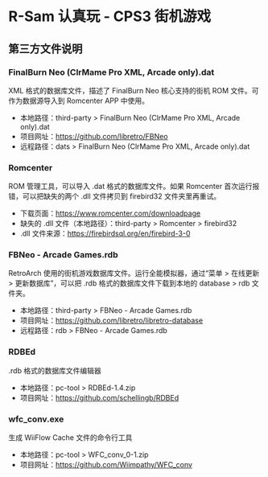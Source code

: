 # R-Sam 认真玩 - CPS3 街机游戏


## 第三方文件说明

### FinalBurn Neo (ClrMame Pro XML, Arcade only).dat

XML 格式的数据库文件，描述了 FinalBurn Neo 核心支持的街机 ROM 文件。可作为数据源导入到 Romcenter APP 中使用。

- 本地路径：third-party > FinalBurn Neo (ClrMame Pro XML, Arcade only).dat
- 项目网址：<https://github.com/libretro/FBNeo>
- 远程路径：dats > FinalBurn Neo (ClrMame Pro XML, Arcade only).dat


### Romcenter

ROM 管理工具，可以导入 .dat 格式的数据库文件。如果 Romcenter 首次运行报错，可以把缺失的两个 .dll 文件拷贝到 firebird32 文件夹里再重试。

- 下载页面：<https://www.romcenter.com/downloadpage>
- 缺失的 .dll 文件（本地路径）：third-party > Romcenter > firebird32
- .dll 文件来源：<https://firebirdsql.org/en/firebird-3-0>


### FBNeo - Arcade Games.rdb

RetroArch 使用的街机游戏数据库文件。运行全能模拟器，通过“菜单 > 在线更新 > 更新数据库”，可以把 .rdb 格式的数据库文件下载到本地的 database > rdb 文件夹。

- 本地路径：third-party > FBNeo - Arcade Games.rdb
- 项目网址：<https://github.com/libretro/libretro-database>
- 远程路径：rdb > FBNeo - Arcade Games.rdb


### RDBEd

.rdb 格式的数据库文件编辑器

- 本地路径：pc-tool > RDBEd-1.4.zip
- 项目网址：<https://github.com/schellingb/RDBEd>


### wfc_conv.exe

生成 WiiFlow Cache 文件的命令行工具

- 本地路径：pc-tool > WFC_conv_0-1.zip
- 项目网址：<https://github.com/Wiimpathy/WFC_conv>
